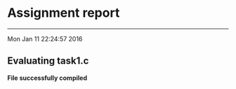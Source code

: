 # Assignment report
---
Mon Jan 11 22:24:57 2016

## Evaluating task1.c

**File successfully compiled**

